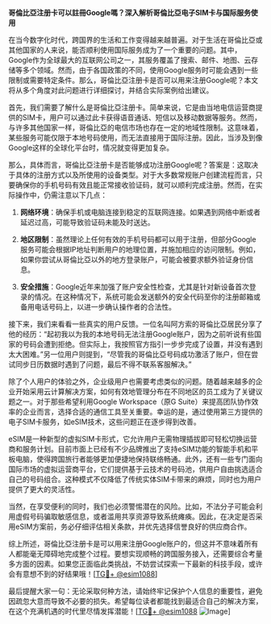 **哥倫比亞注册卡可以註冊Google嗎？深入解析哥倫比亞电子SIM卡与国际服务使用**

在当今数字化时代，跨国界的生活和工作变得越来越普遍。对于生活在哥倫比亞或其他国家的人来说，能否顺利使用国际服务成为了一个重要的问题。其中，Google作为全球最大的互联网公司之一，其服务覆盖了搜索、邮件、地图、云存储等多个领域。然而，由于各国政策的不同，使用Google服务时可能会遇到一些限制或需要特定条件。那么，哥倫比亞注册卡是否可以用来注册Google呢？本文将从多个角度对此问题进行详细探讨，并结合实际案例给出建议。

首先，我们需要了解什么是哥倫比亞注册卡。简单来说，它是由当地电信运营商提供的SIM卡，用户可以通过此卡获得语音通话、短信以及移动数据等服务。然而，与许多其他国家一样，哥倫比亞的电信市场也存在一定的地域性限制。这意味着，某些服务可能仅限于本地号码使用，而无法直接用于国际注册。因此，当涉及到像Google这样的全球化平台时，情况就变得更加复杂。

那么，具体而言，哥倫比亞注册卡是否能够成功注册Google呢？答案是：这取决于具体的注册方式以及所使用的设备类型。对于大多数常规账户创建流程而言，只要确保你的手机号码有效且能正常接收验证码，就可以顺利完成注册。然而，在实际操作中，仍需注意以下几点：

1. **网络环境**：确保手机或电脑连接到稳定的互联网连接。如果遇到网络中断或者延迟过高，可能导致验证码未能及时送达。
   
2. **地区限制**：虽然理论上任何有效的手机号码都可以用于注册，但部分Google服务可能会根据IP地址判断用户的地理位置，并施加相应的访问限制。例如，如果你尝试从哥倫比亞以外的地方登录账户，可能会被要求额外验证身份信息。
   
3. **安全措施**：Google近年来加强了账户安全性检查，尤其是针对新设备首次登录的情况。在这种情况下，系统可能会发送额外的安全代码至你的注册邮箱或备用电话号码上，以进一步确认操作者的合法性。

接下来，我们来看看一些真实的用户反馈。一位名叫阿方索的哥倫比亞居民分享了他的经历：“起初我以为我的本地号码无法注册Google账户，因为之前听说有些国家的号码会遭到拒绝。但实际上，我按照官方指引一步步完成了设置，并没有遇到太大困难。”另一位用户则提到，“尽管我的哥倫比亞号码成功激活了账户，但在尝试同步日历数据时遇到了问题，最后不得不联系客服解决。”

除了个人用户的体验之外，企业级用户也需要考虑类似的问题。随着越来越多的企业开始采用云计算解决方案，如何有效地管理分布在不同地区的员工成为了关键议题之一。对于那些希望利用Google Workspace（原G Suite）来提高团队协作效率的企业而言，选择合适的通信工具至关重要。幸运的是，通过使用第三方提供的电子SIM卡服务，如eSIM技术，这些问题正在逐步得到改善。

eSIM是一种新型的虚拟SIM卡形式，它允许用户无需物理插拔即可轻松切换运营商和服务计划。目前市面上已经有不少品牌推出了支持eSIM功能的智能手机和平板电脑，使得跨国旅行者能够更加便捷地保持联络畅通。此外，还有一些专门面向国际市场的虚拟运营商平台，它们提供基于云技术的号码池，供用户自由挑选适合自己的号码组合。这种模式不仅降低了传统实体SIM卡带来的麻烦，同时也为用户提供了更大的灵活性。

当然，在享受便利的同时，我们也必须警惕潜在的风险。比如，不法分子可能会利用虚假号码骗取敏感信息，或者滥用共享资源导致系统瘫痪。因此，在决定是否采用eSIM方案前，务必仔细评估相关条款，并优先选择信誉良好的供应商合作。

综上所述，哥倫比亞注册卡是可以用来注册Google账户的，但这并不意味着所有人都能毫无障碍地完成整个过程。要想实现顺畅的跨国服务接入，还需要综合考量多方面的因素。如果您正面临此类挑战，不妨尝试探索一下最新的科技手段，或许会有意想不到的好结果哦！[[TG💪+ @esim1088](https://t.me/s/esim1088)]

最后提醒大家一句：无论采取何种方法，请始终牢记保护个人信息的重要性，避免因疏忽大意而导致不必要的损失。希望每位读者都能找到最适合自己的解决方案，在这个充满机遇的时代里尽情发挥潜能！[[TG💪+ @esim1088](https://t.me/s/esim1088) ![Image](https://i.postimg.cc/4NQfJmqS/Snipaste-2025-05-13-00-14-12.png)]